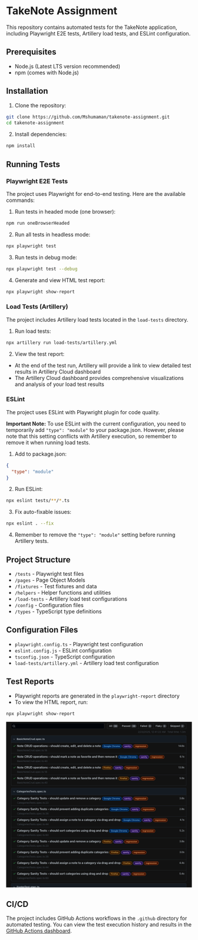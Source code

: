 # TakeNote Assignment

This repository contains automated tests for the TakeNote application, including Playwright E2E tests, Artillery load tests, and ESLint configuration.

## Prerequisites

- Node.js (Latest LTS version recommended)
- npm (comes with Node.js)

## Installation

1. Clone the repository:
```bash
git clone https://github.com/Mshumaman/takenote-assignment.git
cd takenote-assignment
```

2. Install dependencies:
```bash
npm install
```

## Running Tests

### Playwright E2E Tests

The project uses Playwright for end-to-end testing. Here are the available commands:

1. Run tests in headed mode (one browser):
```bash
npm run oneBrowserHeaded
```

2. Run all tests in headless mode:
```bash
npx playwright test
```

3. Run tests in debug mode:
```bash
npx playwright test --debug
```

4. Generate and view HTML test report:
```bash
npx playwright show-report
```

### Load Tests (Artillery)

The project includes Artillery load tests located in the `load-tests` directory.

1. Run load tests:
```bash
npx artillery run load-tests/artillery.yml
```

2. View the test report:
- At the end of the test run, Artillery will provide a link to view detailed test results in Artillery Cloud dashboard
- The Artillery Cloud dashboard provides comprehensive visualizations and analysis of your load test results

### ESLint

The project uses ESLint with Playwright plugin for code quality.

**Important Note:** To use ESLint with the current configuration, you need to temporarily add `"type": "module"` to your package.json. However, please note that this setting conflicts with Artillery execution, so remember to remove it when running load tests.

1. Add to package.json:
```json
{
  "type": "module"
}
```

2. Run ESLint:
```bash
npx eslint tests/**/*.ts 
```

3. Fix auto-fixable issues:
```bash
npx eslint . --fix
```

4. Remember to remove the `"type": "module"` setting before running Artillery tests.

## Project Structure

- `/tests` - Playwright test files
- `/pages` - Page Object Models
- `/fixtures` - Test fixtures and data
- `/helpers` - Helper functions and utilities
- `/load-tests` - Artillery load test configurations
- `/config` - Configuration files
- `/types` - TypeScript type definitions

## Configuration Files

- `playwright.config.ts` - Playwright test configuration
- `eslint.config.js` - ESLint configuration
- `tsconfig.json` - TypeScript configuration
- `load-tests/artillery.yml` - Artillery load test configuration

## Test Reports

- Playwright reports are generated in the `playwright-report` directory
- To view the HTML report, run:
```bash
npx playwright show-report
```

![Playwright Test Report](assets/screenshot-of-report-for-readme.png)

## CI/CD

The project includes GitHub Actions workflows in the `.github` directory for automated testing. You can view the test execution history and results in the [GitHub Actions dashboard](https://github.com/Mshumaman/takenote-assignment/actions). 